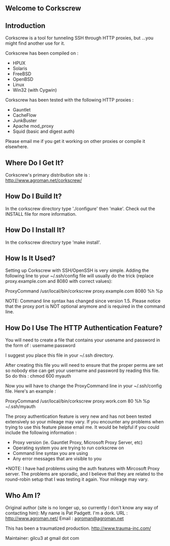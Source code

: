 Welcome to Corkscrew
--------------------

Introduction
------------
Corkscrew is a tool for tunneling SSH through HTTP proxies, but
...you might find another use for it.

Corkscrew has been compiled on :
 * HPUX 
 * Solaris
 * FreeBSD
 * OpenBSD
 * Linux
 * Win32 (with Cygwin)

Corkscrew has been tested with the following HTTP proxies :
 * Gauntlet
 * CacheFlow
 * JunkBuster
 * Apache mod_proxy
 * Squid (basic and digest auth)

Please email me if you get it working on other proxies or compile
it elsewhere.


Where Do I Get It?
------------------
Corkscrew's primary distribution site is :
http://www.agroman.net/corkscrew/ 


How Do I Build It?
------------------
In the corkscrew directory type './configure' then 'make'.  Check
out the INSTALL file for more information.


How Do I Install It?
--------------------
In the corkscrew directory type 'make install'.


How Is It Used?
---------------
Setting up Corkscrew with SSH/OpenSSH is very simple.  Adding
the following line to your ~/.ssh/config file will usually do
the trick (replace proxy.example.com and 8080 with correct values):

ProxyCommand /usr/local/bin/corkscrew proxy.example.com 8080 %h %p

NOTE: Command line syntax has changed since version 1.5.  Please
notice that the proxy port is NOT optional anymore and is required
in the command line.


How Do I Use The HTTP Authentication Feature?
---------------------------------------------
You will need to create a file that contains your usename and password
in the form of :
username:password

I suggest you place this file in your ~/.ssh directory.

After creating this file you will need to ensure that the proper perms
are set so nobody else can get your username and password by reading
this file.  So do this :
chmod 600 myauth

Now you will have to change the ProxyCommand line in your ~/.ssh/config
file.  Here's an example :

ProxyCommand /usr/local/bin/corkscrew proxy.work.com 80 %h %p ~/.ssh/myauth

The proxy authentication feature is very new and has not been tested
extensively so your mileage may vary.  If you encounter any problems
when trying to use this feature please email me.  It would be helpful
if you could include the following information :
- Proxy version (ie. Gauntlet Proxy, Microsoft Proxy Server, etc)
- Operating system you are trying to run corkscrew on
- Command line syntax you are using
- Any error messages that are visible to you

*NOTE: I have had problems using the auth features with Mircosoft Proxy
 server.  The problems are sporadic, and I believe that they are related
 to the round-robin setup that I was testing it again.  Your mileage may
 vary.


Who Am I?
---------
Original author (site is no longer up, so currently I don't know any way of contacting him):
My name is Pat Padgett.  I'm a dork.
URL   : http://www.agroman.net/
Email : agroman@agroman.net

This has been a traumatized production.  http://www.trauma-inc.com/

Maintainer:
gilcu3 at gmail dot com
